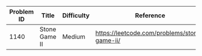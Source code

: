 | Problem ID | Title | Difficulty | Reference
| --- | --- | --- | ---
| 1140 | Stone Game II | Medium | https://leetcode.com/problems/stone-game-ii/
